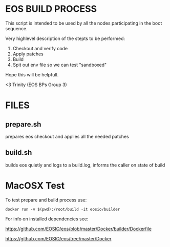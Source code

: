 EOS BUILD PROCESS
================

This script is intended to be used by all the nodes participating in the
boot sequence.

Very highlevel description of the stepts to be performed:

1. Checkout and verify code
2. Apply patches
3. Build
4. Spit out env file so we can test "sandboxed"

Hope this will be helpfull.

<3 Trinity (EOS BPs Group 3)

FILES
=====

## prepare.sh

prepares eos checkout and applies all the needed patches

## build.sh

builds eos quietly and logs to a build.log, informs the caller on state of build

MacOSX Test
===========

To test prepare and build process use:

```
docker run -v $(pwd):/root/build -it eosio/builder
```

For info on installed dependencies see:

https://github.com/EOSIO/eos/blob/master/Docker/builder/Dockerfile

https://github.com/EOSIO/eos/tree/master/Docker
